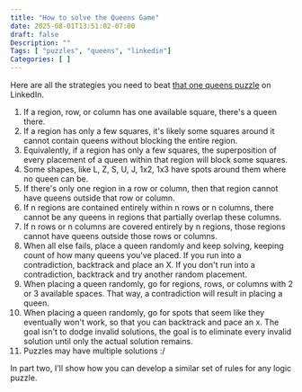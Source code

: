```yaml
---
title: "How to solve the Queens Game"
date: 2025-08-01T13:51:02-07:00
draft: false
Description: ""
Tags: [ "puzzles", "queens", "linkedin"]
Categories: [ ]
---
```


Here are all the strategies you need to beat [that one queens puzzle](https://www.playqueensgame.com/) on LinkedIn.

1. If a region, row, or column has one available square, there's a queen there.
2. If a region has only a few squares,
   it's likely some squares around it cannot contain queens
   without blocking the entire region.
3. Equivalently, if a region has only a few squares,
   the superposition of every placement of a queen within that region will block some squares.
4. Some shapes, like L, Z, S, U, J, 1x2, 1x3 have spots around them where no queen can be.
5. If there's only one region in a row or column,
   then that region cannot have queens outside that row or column.
6. If n regions are contained entirely within n rows or n columns,
   there cannot be any queens in regions that partially overlap these columns.
7. If n rows or n columns are covered entirely by n regions,
   those regions cannot have queens outside those rows or columns.
8. When all else fails, place a queen randomly and keep solving,
   keeping count of how many queens you've placed.
   If you run into a contradiction, backtrack and place an X.
   If you don't run into a contradiction, backtrack
   and try another random placement.
9. When placing a queen randomly, go for regions, rows, or columns with 2 or 3 available spaces.
   That way, a contradiction will result in placing a queen.
10. When placing a queen randomly, go for spots that seem like they eventually won't work,
    so that you can backtrack and pace an x.
    The goal isn't to dodge invalid solutions,
    the goal is to eliminate every invalid solution until only the actual solution remains.
11. Puzzles may have multiple solutions :/

In part two, I'll show how you can develop a similar set of rules for any logic puzzle.
